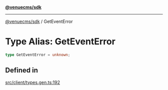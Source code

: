 [**@venuecms/sdk**](../README.md)

***

[@venuecms/sdk](../README.md) / GetEventError

# Type Alias: GetEventError

```ts
type GetEventError = unknown;
```

## Defined in

[src/client/types.gen.ts:192](https://github.com/venuecms/sdk/blob/f129a52a8dada040e7d47cae058990c6423a868d/src/client/types.gen.ts#L192)
